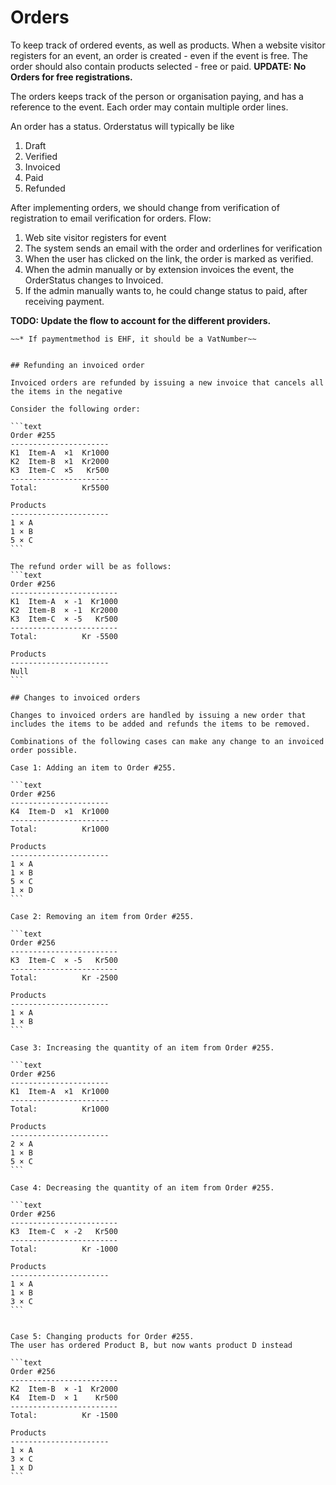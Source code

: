 # Orders

To keep track of ordered events, as well as products. When a website visitor registers for an event, an order is created - even if the event is free. The order should also contain products selected - free or paid. **UPDATE: No Orders for free registrations.**

The orders keeps track of the person or organisation paying, and has a reference to the event. Each order may contain multiple order lines.

An order has a status. Orderstatus will typically be like
1. Draft
1. Verified
1. Invoiced
1. Paid
1. Refunded

After implementing orders, we should change from verification of registration to email verification for orders. Flow:
1. Web site visitor registers for event
1. The system sends an email with the order and orderlines for verification
1. When the user has clicked on the link, the order is marked as verified.
1. When the admin manually or by extension invoices the event, the OrderStatus changes to Invoiced. 
1. If the admin manually wants to, he could change status to paid, after receiving payment. 

**TODO: Update the flow to account for the different providers.**

~~~Business rules to be implemented (later):~~   
~~* If paymentmethod is EHF, it should be a VatNumber~~


## Refunding an invoiced order

Invoiced orders are refunded by issuing a new invoice that cancels all the items in the negative

Consider the following order:

```text
Order #255
----------------------
K1  Item-A  ×1  Kr1000
K2  Item-B  ×1  Kr2000
K3  Item-C  ×5   Kr500
----------------------
Total:          Kr5500

Products
----------------------
1 × A
1 × B
5 × C
```

The refund order will be as follows:
```text
Order #256
------------------------
K1  Item-A  × -1  Kr1000
K2  Item-B  × -1  Kr2000
K3  Item-C  × -5   Kr500
------------------------
Total:          Kr -5500

Products
----------------------
Null
```

## Changes to invoiced orders

Changes to invoiced orders are handled by issuing a new order that includes the items to be added and refunds the items to be removed.

Combinations of the following cases can make any change to an invoiced order possible.

Case 1: Adding an item to Order #255.

```text
Order #256
----------------------
K4  Item-D  ×1  Kr1000
----------------------
Total:          Kr1000

Products
----------------------
1 × A
1 × B
5 × C
1 × D
```

Case 2: Removing an item from Order #255.

```text
Order #256
------------------------
K3  Item-C  × -5   Kr500
------------------------
Total:          Kr -2500

Products
----------------------
1 × A
1 × B
```

Case 3: Increasing the quantity of an item from Order #255.

```text
Order #256
----------------------
K1  Item-A  ×1  Kr1000
----------------------
Total:          Kr1000

Products
----------------------
2 × A
1 × B
5 × C
```

Case 4: Decreasing the quantity of an item from Order #255.

```text
Order #256
------------------------
K3  Item-C  × -2   Kr500
------------------------
Total:          Kr -1000

Products
----------------------
1 × A
1 × B
3 × C
```


Case 5: Changing products for Order #255.
The user has ordered Product B, but now wants product D instead

```text
Order #256
------------------------
K2  Item-B  × -1  Kr2000
K4  Item-D  × 1    Kr500
------------------------
Total:          Kr -1500

Products
----------------------
1 × A
3 × C
1 x D
```
